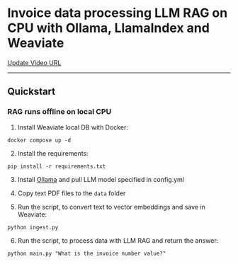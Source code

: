 # Invoice data processing LLM RAG on CPU with Ollama, LlamaIndex and Weaviate


<a href="https://www.youtube.com/watch?v=Higmr8qMoNk" target="_blank">Update Video URL</a>

___

## Quickstart

### RAG runs offline on local CPU

1. Install Weaviate local DB with Docker:
   
```
docker compose up -d
```

2. Install the requirements: 

```
pip install -r requirements.txt
```

3. Install <a href="https://ollama.ai">Ollama</a> and pull LLM model specified in config.yml

4. Copy text PDF files to the `data` folder

5. Run the script, to convert text to vector embeddings and save in Weaviate: 

```
python ingest.py
```

6. Run the script, to process data with LLM RAG and return the answer: 

```
python main.py "What is the invoice number value?"
```
